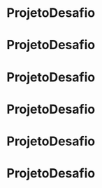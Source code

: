# ProjetoDesafio
# ProjetoDesafio
# ProjetoDesafio
# ProjetoDesafio
# ProjetoDesafio
# ProjetoDesafio
